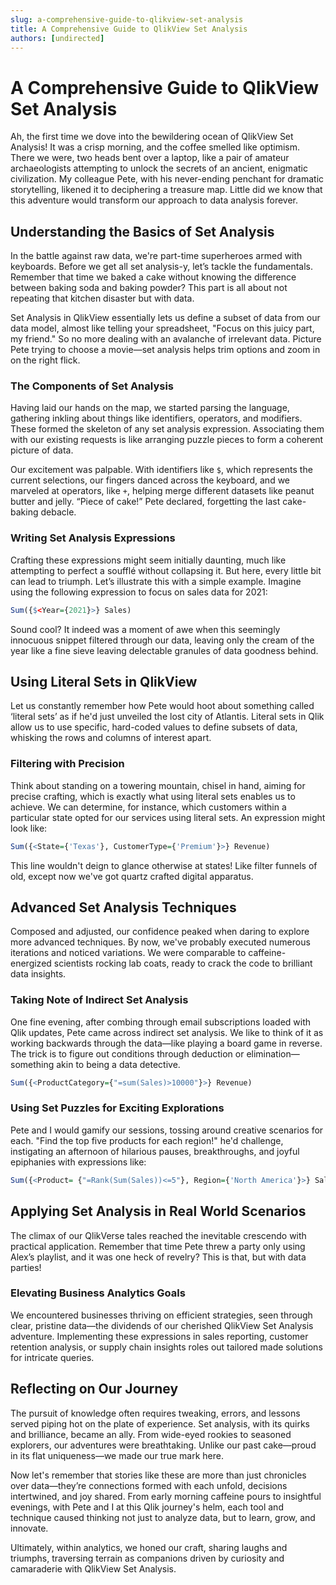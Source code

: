 ```yaml
---
slug: a-comprehensive-guide-to-qlikview-set-analysis
title: A Comprehensive Guide to QlikView Set Analysis
authors: [undirected]
---
```



# A Comprehensive Guide to QlikView Set Analysis

Ah, the first time we dove into the bewildering ocean of QlikView Set Analysis! It was a crisp morning, and the coffee smelled like optimism. There we were, two heads bent over a laptop, like a pair of amateur archaeologists attempting to unlock the secrets of an ancient, enigmatic civilization. My colleague Pete, with his never-ending penchant for dramatic storytelling, likened it to deciphering a treasure map. Little did we know that this adventure would transform our approach to data analysis forever.

## Understanding the Basics of Set Analysis

In the battle against raw data, we're part-time superheroes armed with keyboards. Before we get all set analysis-y, let’s tackle the fundamentals. Remember that time we baked a cake without knowing the difference between baking soda and baking powder? This part is all about not repeating that kitchen disaster but with data.

Set Analysis in QlikView essentially lets us define a subset of data from our data model, almost like telling your spreadsheet, "Focus on this juicy part, my friend." So no more dealing with an avalanche of irrelevant data. Picture Pete trying to choose a movie—set analysis helps trim options and zoom in on the right flick.

### The Components of Set Analysis

Having laid our hands on the map, we started parsing the language, gathering inkling about things like identifiers, operators, and modifiers. These formed the skeleton of any set analysis expression. Associating them with our existing requests is like arranging puzzle pieces to form a coherent picture of data.

Our excitement was palpable. With identifiers like `$`, which represents the current selections, our fingers danced across the keyboard, and we marveled at operators, like `+`, helping merge different datasets like peanut butter and jelly. “Piece of cake!” Pete declared, forgetting the last cake-baking debacle.

### Writing Set Analysis Expressions

Crafting these expressions might seem initially daunting, much like attempting to perfect a soufflé without collapsing it. But here, every little bit can lead to triumph. Let’s illustrate this with a simple example. Imagine using the following expression to focus on sales data for 2021:

```q
Sum({$<Year={2021}>} Sales)
```

Sound cool? It indeed was a moment of awe when this seemingly innocuous snippet filtered through our data, leaving only the cream of the year like a fine sieve leaving delectable granules of data goodness behind.

## Using Literal Sets in QlikView

Let us constantly remember how Pete would hoot about something called ‘literal sets’ as if he'd just unveiled the lost city of Atlantis. Literal sets in Qlik allow us to use specific, hard-coded values to define subsets of data, whisking the rows and columns of interest apart.

### Filtering with Precision

Think about standing on a towering mountain, chisel in hand, aiming for precise crafting, which is exactly what using literal sets enables us to achieve. We can determine, for instance, which customers within a particular state opted for our services using literal sets. An expression might look like:

```q
Sum({<State={'Texas'}, CustomerType={'Premium'}>} Revenue)
```

This line wouldn't deign to glance otherwise at states! Like filter funnels of old, except now we've got quartz crafted digital apparatus.

## Advanced Set Analysis Techniques

Composed and adjusted, our confidence peaked when daring to explore more advanced techniques. By now, we've probably executed numerous iterations and noticed variations. We were comparable to caffeine-energized scientists rocking lab coats, ready to crack the code to brilliant data insights.

### Taking Note of Indirect Set Analysis

One fine evening, after combing through email subscriptions loaded with Qlik updates, Pete came across indirect set analysis. We like to think of it as working backwards through the data—like playing a board game in reverse. The trick is to figure out conditions through deduction or elimination—something akin to being a data detective.

```q
Sum({<ProductCategory={"=sum(Sales)>10000"}>} Revenue)
```

### Using Set Puzzles for Exciting Explorations

Pete and I would gamify our sessions, tossing around creative scenarios for each. "Find the top five products for each region!" he'd challenge, instigating an afternoon of hilarious pauses, breakthroughs, and joyful epiphanies with expressions like:

```q
Sum({<Product= {"=Rank(Sum(Sales))<=5"}, Region={'North America'}>} Sales)
```

## Applying Set Analysis in Real World Scenarios

The climax of our QlikVerse tales reached the inevitable crescendo with practical application. Remember that time Pete threw a party only using Alex’s playlist, and it was one heck of revelry? This is that, but with data parties!

### Elevating Business Analytics Goals

We encountered businesses thriving on efficient strategies, seen through clear, pristine data—the dividends of our cherished QlikView Set Analysis adventure. Implementing these expressions in sales reporting, customer retention analysis, or supply chain insights roles out tailored made solutions for intricate queries.

## Reflecting on Our Journey

The pursuit of knowledge often requires tweaking, errors, and lessons served piping hot on the plate of experience. Set analysis, with its quirks and brilliance, became an ally. From wide-eyed rookies to seasoned explorers, our adventures were breathtaking. Unlike our past cake—proud in its flat uniqueness—we made our true mark here.

Now let's remember that stories like these are more than just chronicles over data—they’re connections formed with each unfold, decisions intertwined, and joy shared. From early morning caffeine pours to insightful evenings, with Pete and I at this Qlik journey's helm, each tool and technique caused thinking not just to analyze data, but to learn, grow, and innovate.

Ultimately, within analytics, we honed our craft, sharing laughs and triumphs, traversing terrain as companions driven by curiosity and camaraderie with QlikView Set Analysis.